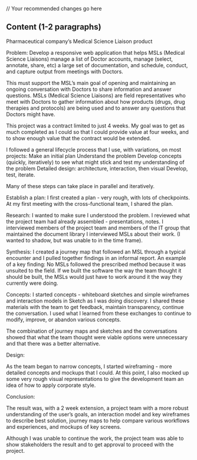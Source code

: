 // Your recommended changes go here

## Content (1-2 paragraphs)
Pharmaceutical company’s Medical Science Liaison product 

Problem: 
Develop a responsive web application that helps MSLs (Medical Science Liaisons) manage a list of Doctor accounts, manage (select, annotate, share, etc) a large set of documentation, and schedule, conduct, and capture output from meetings with Doctors.

This must support the MSL’s main goal of opening and maintaining an ongoing conversation with Doctors to share information and answer questions. MSLs (Medical Science Liaisons) are field representatives who meet with Doctors to gather information about how products (drugs, drug therapies and protocols) are being used and to answer any questions that Doctors might have. 

This project was a contract limited to just 4 weeks. My goal was to get as much completed as I could so that I could provide value at four weeks, and to show enough value that the contract would be extended. 

I followed a general lifecycle process that I use, with variations, on most projects: 
Make an initial plan
Understand the problem
Develop concepts (quickly, iteratively) to see what might stick and test my understanding of the problem 
Detailed design: architecture, interaction, then visual
Develop, test, iterate.

Many of these steps can take place in parallel and iteratively.

Establish a plan: 
I first created a plan - very rough, with lots of checkpoints. At my first meeting with the cross-functional team, I shared the plan.

Research: 
I wanted to make sure I understood the problem. I reviewed what the project team had already assembled - presentations, notes. 
I interviewed members of the project team and members of the IT group that maintained the document library
I interviewed MSLs about their work. (I wanted to shadow, but was unable to in the time frame).

Synthesis:
I created a journey map that followed an MSL through a typical encounter and I pulled together findings in an informal report. An example of a key finding: No MSLs followed the prescribed method because it was unsuited to the field. If we built the software the way the team thought it should be built, the MSLs would just have to work around it the way they currently were doing.

Concepts: 
I started concepts - whiteboard sketches and simple wireframes and interaction models in Sketch as I was doing discovery. I shared these materials with the team to get feedback, maintain transparency, continue the conversation. I used what I learned from these exchanges to continue to modify, improve, or abandon various concepts. 

The combination of journey maps and sketches and the conversations showed that what the team thought were viable options were unnecessary and that there was a better alternative. 

Design: 

As the team began to narrow concepts, I started wireframing - more detailed concepts and mockups that I could. At this point, I also mocked up some very rough visual representations to give the development team an idea of how to apply corporate style. 

Conclusion: 

The result was, with a 2 week extension, a project team with a more robust understanding of the user’s goals, an interaction model and key wireframes to describe best solution, journey maps to help compare various workflows and experiences, and mockups of key screens. 

Although I was unable to continue the work, the project team was able to show stakeholders the result and to get approval to proceed with the project. 

